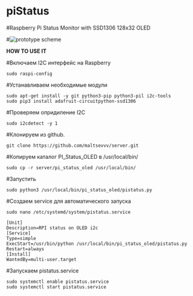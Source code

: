 # piStatus
#Raspberry Pi Status Monitor with SSD1306 128x32 OLED 

#![prototype scheme](https://github.com/maltsevvv/server/pi_status_oled/raw/main/icon/oled128x32.png)

**HOW TO USE IT**

#Включаем I2C интерфейс на Raspberry

    sudo raspi-config

#Устанавливаем необходимые модули

    sudo apt-get install -y git python3-pip python3-pil i2c-tools
    sudo pip3 install adafruit-circuitpython-ssd1306

#Проверяем опридиление I2C 

    sudo i2cdetect -y 1
	
#Клонируем из github.

    git clone https://github.com/maltsevvv/server.git
    
#Копируем каталог PI_Status_OLED в /usr/local/bin/

    sudo cp -r server/pi_status_oled /usr/local/bin/

#Запустить

    sudo python3 /usr/local/bin/pi_status_oled/pistatus.py

#Создаем service для автоматического запуска

    sudo nano /etc/systemd/system/pistatus.service
    
    [Unit]
    Description=RPI status on OLED i2c
    [Service]
    Type=simple
    ExecStart=/usr/bin/python /usr/local/bin/pi_status_oled/pistatus.py
    Restart=always
    [Install]
    WantedBy=multi-user.target
    
#Запускаем pistatus.service

    sudo systemctl enable pistatus.service
    sudo systemctl start pistatus.service
